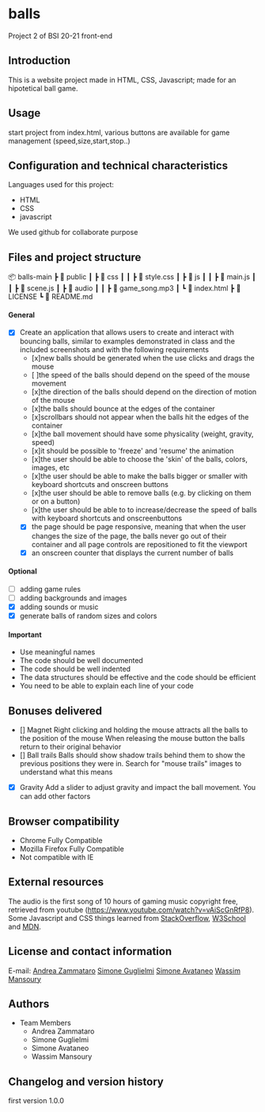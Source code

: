 # balls
Project 2 of BSI 20-21 front-end

## Introduction
This is a website project made in HTML, CSS, Javascript; made for an hipotetical ball game.

## Usage
start project from index.html, various buttons are available for game management (speed,size,start,stop..)

## Configuration and technical characteristics
Languages used for this project:
- HTML
- CSS
- javascript

We used github for collaborate purpose

## Files and project structure
📦 balls-main
 ┣ 📂  public
 ┃  ┣ 📂 css
 ┃  ┃  ┣ 📜  style.css
 ┃  ┣ 📂 js
 ┃  ┃     ┣ 📜  main.js
 ┃  ┃     ┣ 📜  scene.js
 ┃  ┣ 📂 audio
 ┃  ┃     ┣ 📜  game_song.mp3
 ┃  ┗ 📜  index.html
 ┣ 📜  LICENSE
 ┗ 📜  README.md

#### General
- [x] Create an application that allows users to create and interact with bouncing balls, similar
to examples demonstrated in class and the included screenshots and with the following
requirements
    - [x]new balls should be generated when the use clicks and drags the mouse
    - [ ]the speed of the balls should depend on the speed of the mouse movement
    - [x]the direction of the balls should depend on the direction of motion of the mouse
    - [x]the balls should bounce at the edges of the container
    - [x]scrollbars should not appear when the balls hit the edges of the container
    - [x]the ball movement should have some physicality (weight, gravity, speed)
    - [x]it should be possible to 'freeze' and 'resume' the animation
    - [x]the user should be able to choose the 'skin' of the balls, colors, images, etc
    - [x]the user should be able to make the balls bigger or smaller with keyboard shortcuts and onscreen buttons
    - [x]the user should be able to remove balls (e.g. by clicking on them or on a button)
    - [x]the user should be able to to increase/decrease the speed of balls with keyboard shortcuts and           onscreenbuttons
    - [x] the page should be page responsive, meaning that when the user changes the size of the
    page, the balls never go out of their container and all page controls are repositioned to fit
    the viewport
    - [x] an onscreen counter that displays the current number of balls

#### Optional
- [ ] adding game rules
- [ ] adding backgrounds and images
- [x] adding sounds or music
- [x] generate balls of random sizes and colors

#### Important
- Use meaningful names
- The code should be well documented
- The code should be well indented
- The data structures should be effective and the code should be efficient
- You need to be able to explain each line of your code

## Bonuses delivered
- [] Magnet
Right clicking and holding the mouse attracts all the balls to the position of the mouse
When releasing the mouse button the balls return to their original behavior
- [] Ball trails
Balls should show shadow trails behind them to show the previous positions they were
in. Search for "mouse trails" images to understand what this means
- [x] Gravity
Add a slider to adjust gravity and impact the ball movement. You can add other factors

## Browser compatibility
- Chrome Fully Compatible
- Mozilla Firefox Fully Compatible
- Not compatible with IE

## External resources
The audio is the first song of 10 hours of gaming music copyright free, retrieved from youtube
(https://www.youtube.com/watch?v=vAiScGnRfP8).
Some Javascript and CSS things learned from [StackOverflow](https://stackoverflow.com/), [W3School](https://www.w3schools.com/) and [MDN](https://developer.mozilla.org/it/).

## License and contact information

E-mail:
[Andrea Zammataro](mailto:andrea.zammataro@edu.itspiemonte.it)
[Simone Guglielmi](mailto:simone.guglielmi@edu.itspiemonte.it)
[Simone Avataneo](mailto:simone.avataneo@edu.itspiemonte.it)
[Wassim Mansoury](mailto:wassim.mansoury@edu.itspiemonte.it)

## Authors
* Team Members
  * Andrea Zammataro
  * Simone Guglielmi
  * Simone Avataneo
  * Wassim Mansoury

## Changelog and version history
first version 1.0.0
